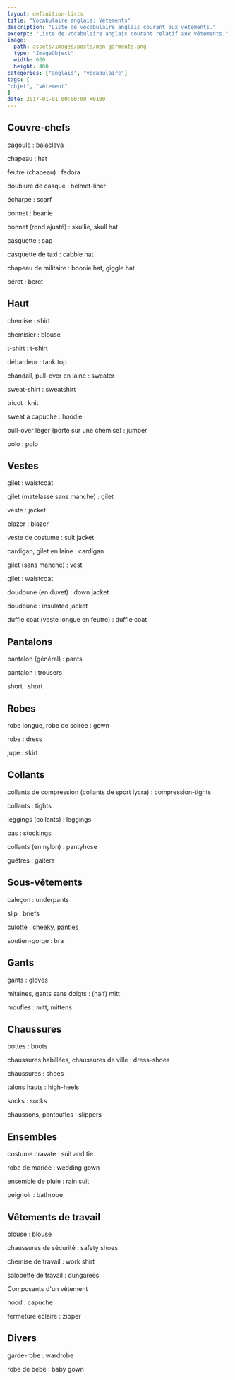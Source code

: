```yaml
---
layout: definition-lists
title: "Vocabulaire anglais: Vêtements"
description: "Liste de vocabulaire anglais courant aux vêtements."
excerpt: "Liste de vocabulaire anglais courant relatif aux vêtements."
image:
  path: assets/images/posts/men-garments.png
  type: "ImageObject"
  width: 600
  height: 400
categories: ["anglais", "vocabulaire"]
tags: [
"objet", "vêtement"
]
date: 2017-01-01 00:00:00 +0100
---
```


## Couvre-chefs

cagoule
: balaclava

chapeau
: hat

feutre (chapeau)
: fedora

doublure de casque
: helmet-liner

écharpe
: scarf

bonnet
: beanie

bonnet (rond ajusté)
: skullie, skull hat

casquette
: cap

casquette de taxi
: cabbie hat

chapeau de militaire
: boonie hat, giggle hat

béret
: beret


## Haut

chemise
: shirt

chemisier
: blouse

t-shirt
: t-shirt

débardeur
: tank top

chandail, pull-over en laine
: sweater

sweat-shirt
: sweatshirt

tricot
: knit

sweat à capuche
: hoodie

pull-over léger (porté sur une chemise)
: jumper

polo
: polo


## Vestes

gilet
: waistcoat

gilet (matelassé sans manche)
: gilet

veste
: jacket

blazer
: blazer

veste de costume
: suit jacket

cardigan, gilet en laine
: cardigan

gilet (sans manche)
: vest

gilet
: waistcoat

doudoune (en duvet)
: down jacket

doudoune
: insulated jacket

duffle coat (veste longue en feutre)
: duffle coat


## Pantalons

pantalon (général)
: pants

pantalon
: trousers

short
: short


## Robes

robe longue, robe de soirée
: gown

robe
: dress

jupe
: skirt


## Collants

collants de compression (collants de sport lycra)
: compression-tights

collants
: tights

leggings (collants)
: leggings

bas
: stockings

collants (en nylon)
: pantyhose

guêtres
: gaiters


## Sous-vêtements

caleçon
: underpants

slip
: briefs

culotte
: cheeky, panties

soutien-gorge
: bra


## Gants

gants
: gloves

mitaines, gants sans doigts
: (half) mitt

moufles
: mitt, mittens


## Chaussures

bottes
: boots

chaussures habillées, chaussures de ville
: dress-shoes

chaussures
: shoes

talons hauts
: high-heels

socks
: socks

chaussons, pantoufles
: slippers


## Ensembles

costume cravate
: suit and tie

robe de mariée
: wedding gown

ensemble de pluie
: rain suit

peignoir
: bathrobe


## Vêtements de travail

blouse
: blouse

chaussures de sécurité
: safety shoes

chemise de travail
: work shirt

salopette de travail
: dungarees


Composants d'un vêtement

hood
: capuche

fermeture éclaire
: zipper


## Divers

garde-robe
: wardrobe

robe de bébé
: baby gown
